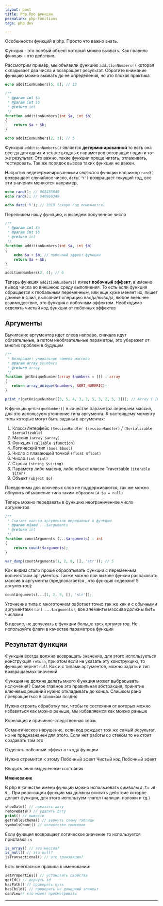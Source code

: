 ```yaml
--- 
layout: post 
title: Php.Про функции
permalink: php-functions
tags: php dev

--- 
```


Особенности функций в php. Просто что важно знать.

Функция - это особый объект который можно вызвать. 
Как правило функция - это действие.

Рассмотрим пример, мы объявили функцию `additionNumbers()` которая складывает два числа и возвращает результат.
Обратите внимание функцию можно вызвать *до* ее определения, но это плохая практика.
~~~php
echo additionNumbers(5, 8); // 13

/**
 * @param int $a
 * @param int $b
 * @return int
 */
function additionNumbers(int $a, int $b)
{
    return $a + $b;
}

echo additionNumbers(2, 3); // 5
~~~


Функция `additionNumbers()` является **детерминированной** то есть она всегда для одних и тех же входных параметров
возвращает один и тот же результат. Это важно, такие функции проще читать, отлаживать, тестировать. Так же порядок вызова
таких функции не важен.

Напротив недетерминированными являются функции например `rand()` возвращает случайное число, `date('Y')` возвращает текущий год, все эти значения меняются например, 

~~~php
echo rand(); // 808483848
echo rand(); // 940960349

echo date('Y'); // 2018 (скоро год поменяется)
~~~

Перепишем нашу функцию, и выведем полученное число

~~~php
/**
 * @param int $a
 * @param int $b
 * @return int
 */
function additionNumbers(int $a, int $b)
{
    echo $a + $b; // побочный эффект функции
    return $a + $b;
}

additionNumbers(2, 4); // 6
~~~

Теперь функция `additionNumbers()` имеет **побочный эффект**, а именно вывод числа во внешнюю среду выполнения.
То есть если функция обращается к глобальным переменным, или еще хуже меняет их, пишет данные в фаил, выполняет
операцию ввода/вывода, любое внешнее взаимодествие, это функция с побочным эффектом. Необходимо отделять чистый
код функции от побочных эффектов 

## Аргументы

Вычиление аргументов идет слева направо, сначала идут обязательные, а потом необязательные параметры, это убережет от многих проблем в будущем

~~~php
/**
 * Возвращает уникальные номера массива
 * @param array $numbers
 * @return array
 */
function getUniqueNumber(array $numbers = []) : array
{
   return array_unique($numbers, SORT_NUMERIC);
}

print_r(getUniqueNumber([3, 5, 4, 3, 2, 5, 3, 2, 5, 3])); // Array ( [0] => 3 [1] => 5 [2] => 4 [4] => 2 )
~~~

В функции `getUniqueNumber()` в качестве параметра передаем массив, для это используем уточнение типа аргумента.
К настоящему моменту типы которые могут быть заданы в аргументах:

1. Класс/Интерфейс `(SessionHandler $sessionHandler)` / `(Serializable $serializable)`
1. Массив `(array $array)`
1. Функция `(callable $function)`
1. Логический тип `(bool $bool)`
1. Число с плавающей точкой `(float $float)`
1. Число `(int $int)`
1. Строка `(string $string)`
1. Параметр либо массив, либо обьект класса Traversable `(iterable $iter)`
1. Объект `(object $o)`

Псевдонимы для ключевых слов не поддерживаются, так же можно обнулить объявление типа таким образом `(A $a = null)`

Теперь можно передавать в функцию неограниченное число аргументов

~~~php
/**
 * Считает кол-во аргументов переданных в функцию
 * @param mixed ...$arguments
 * @return int
 */
function countArguments (...$arguments) : int
{
    return count($arguments);
}

var_dump(countArguments(1, 2, 9, [], 'str')); // 5
~~~

Как видим стало проще обрабатывать функции с переменным количеством аргументов. 
Также можно при вызове функии распаковать массив в аргументы (предполагается , что функция содержит 5 аргументов):

~~~php
countArguments(...[1, 2, 9, [], 'str']);
~~~

Уточнение типа с многоточием работает точно так же как и с обычными аргументами `(int ...$arguments)`, все элементы массива должны быть числами

В идеале, не допускать в функции больше трех аргументов. Не используйте флаги в качестве параметров функции
## Результат функции

Функция всегда должна возвращать значение, для этого используеться конструкция `return`, при этом если не указать эту конструкцию, то функция вернет `null`
Как и с типами аргументов, можно задать и тип возвращаемых значений 








Функция не должна делать много
Функция может выбрасывать ислючения?
Самое главное это правильная абстракция, принятие ключевых решений нужно откладывать до конца. Слишком рано превращаеться
в слишком поздно

Нужно строить обработку так, чтобы те состояния от которых можно избавиться как можно раньше, мы избавляемся как можно раньше

Кореляция и причинно-следственная связь

Семантическое нарушение, если код рождает тож же самый результат, но не предназначен для этого. Если нет работы 
со стеком то не стоит создавать там это

Отделять побочный эффект от кода функции

Нужно стремится к этому
Побочный эфект
Чистый код
Побочный эфект

Вводить явно выделенные состояния

**Именование**

В php в качестве имени функции можно использовать символы `A-Za-z0-9_`.
При реализации функции мы должны описать действие которое делает функция, для этого используем глагол (напиши, положи и тд.)

~~~php
showDate() // показать дату
removeDate() // удалить дату
print() // вывести
getTableSchema() // вернуть схему таблицы
symbolsCount() // количество символов
~~~

Если функция возвращает логическое значение то используется приставка `is`

~~~php
is_array() // это массив?
is_null() // это null?
isTransactional() // это транзакция?
~~~

Есть внегласные правила в именовании:

~~~php
setProperties() // установить свойства
getId() // вернуть id
hasPath() // проверить путь
hasChild() // проверить на дочерний элемент
canView// кто может просматривать
~~~


----
